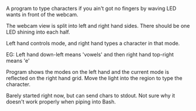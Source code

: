 A program to type characters if you ain't got
no fingers by waving LED wants in front of
the webcam.

The webcam view is split into left and right
hand sides. There should be one LED shining
into each half.

Left hand controls mode, and right hand types
a character in that mode.

EG: Left hand down-left means 'vowels' and
then right hand top-right means 'e'

Program shows the modes on the left hand
and the current mode is reflected on the
right hand grid. Move the light into the
region to type the character.

Barely started right now, but can send chars
to stdout. Not sure why it doesn't work properly
when piping into Bash.
